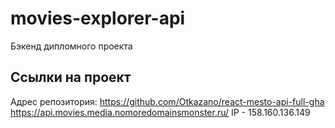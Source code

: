 # movies-explorer-api
Бэкенд дипломного проекта 

## Ссылки на проект
Адрес репозитория: https://github.com/Otkazano/react-mesto-api-full-gha
https://api.movies.media.nomoredomainsmonster.ru/
IP - 158.160.136.149
